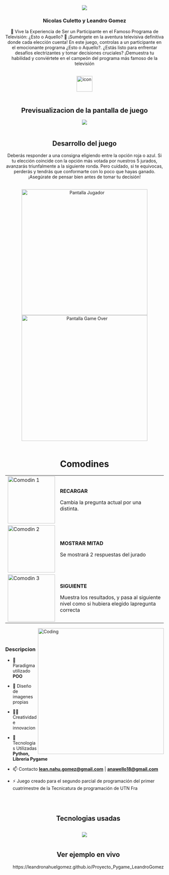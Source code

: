 <div align="center">
  <img src= "Pygame/Assets/Logo.png">
</div>

<h3 align="center">Nicolas Culetto y Leandro Gomez</h3>
<p align="center">🌟 Vive la Experiencia de Ser un Participante en el Famoso Programa de Televisión: ¿Esto o Aquello? 🌟
¡Sumérgete en la aventura televisiva definitiva donde cada elección cuenta! En este juego, controlas a un participante en el emocionante programa ¿Esto o Aquello?. ¿Estás listo para enfrentar desafíos electrizantes y tomar decisiones cruciales? ¡Demuestra tu habilidad y conviértete en el campeón del programa más famoso de la televisión</p>

<br>

<div align="center">
  <img src="https://techstack-generator.vercel.app/python-icon.svg" alt="icon" width="50" height="50" />
</div>

<br>

<div align="center">
  <h2 align="center"> Previsualizacion de la pantalla de juego </h2>
  <img align= "center" src= "Capturas\Captura_2.png">
</div>

<br>

<div>
  <h2 align="center">Desarrollo del juego</h2>
  <div align="center">
    <p>
      Deberás responder a una consigna eligiendo entre la opción roja o azul. Si tu elección coincide con la opción más votada por nuestros 5 jurados, avanzarás triunfalmente a la siguiente ronda. Pero cuidado, si te equivocas, perderás y tendrás que conformarte con lo poco que hayas ganado. ¡Asegúrate de pensar bien antes de tomar tu decisión! </p>
    <br>
    <img align="center" alt="Pantalla Jugador" width="400" src="Capturas/Captura_0.png" />
    <img align="center" alt="Pantalla Game Over" width="400" src="Capturas/Captura_1.png" />
  </div>
</div>

<br>

<div>
  <h1 align="center">Comodines</h1>
  <table>
        <tr>
            <td>
                <img src="Pygame/Assets/Comodin_rehiniciar.png" alt="Comodin 1" width="150">
            </td>
            <td>
                 <p><b>RECARGAR</b></p>
                <p>Cambia la pregunta actual por una distinta.</p>
            </td>
        </tr>
        <tr>
            <td>
                <img src="Pygame/Assets/Comodin_mostrar_mitad.png" alt="Comodin 2" width="150">
            </td>
            <td>
                <p><b>MOSTRAR MITAD</b></p>
                <p>Se mostrará 2 respuestas del jurado</p>
            </td>
        </tr>
        <tr>
            <td>
                <img src="Pygame/Assets/Comodin_siguiente.png" alt="Comodin 3" width="150">
            </td>
            <td>
                <p><b>SIGUIENTE</b></p>
                <p>Muestra los resultados, y pasa al siguiente nivel como si hubiera elegido lapregunta correcta</p>
            </td>
        </tr>
    </table>
    </div>




<img align="right" alt="Coding" width="400" src="https://user-images.githubusercontent.com/74038190/229223263-cf2e4b07-2615-4f87-9c38-e37600f8381a.gif">
<br><br>

<h3>Descripcion</h3>

- 🔭 Paradigma utilizado **POO**

- 🌱 Diseño de imagenes propias

- 👨‍💻 Creatividad e innovacion

- 💬 Tecnologias Utilizadas **Python, Libreria Pygame**

- 📫 Contacto **lean.nahu.gomez@gmail.com** | **anawello18@gmail.com**

- ⚡ Juego creado para el segundo parcial de programación del primer cuatrimestre de la Tecnicatura de programación de UTN Fra
<br>

<div id="tecnologias-usadas">
  <ul align="center">
    <h2 style="display: inline-block">Tecnologias usadas</h2></summary>
  </ul>
</div>

<p align="center">
  <a href="https://skillicons.dev">
    <img src="https://skillicons.dev/icons?i=git,discord,github,py&perline=14" />
  </a>
</p>

<div id="ejemplo-vivo">
  <ul align="center">
    <h2 style="display: inline-block">Ver ejemplo en vivo</h2></summary>
     https://leandronahuelgomez.github.io/Proyecto_Pygame_LeandroGomez
  </ul>
</div>




